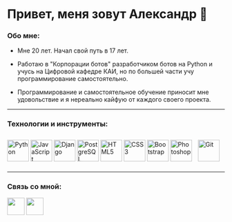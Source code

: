 # Привет, меня зовут Александр 👋

### Обо мне:
- Мне 20 лет. Начал свой путь в 17 лет.

- Работаю в "Корпорации ботов" разработчиком ботов на Python и учусь на Цифровой кафедре КАИ, но по большей части учу программирование самостоятельно.

- Программирование и самостоятельное обучение приносит мне удовольствие и я нереально кайфую от каждого своего проекта.

---

### Технологии и инструменты:
<div align="left">
  <a href="https://www.python.org/" target="_blank"><img src="https://profilinator.rishav.dev/skills-assets/python-original.svg" alt="Python" height="50" /></a>
  <a href="https://www.javascript.com/" target="_blank"><img src="https://profilinator.rishav.dev/skills-assets/javascript-original.svg" alt="JavaScript" height="50" /></a>
  <a href="https://www.djangoproject.com/" target="_blank"><img src="https://profilinator.rishav.dev/skills-assets/django-original.svg" alt="Django" height="50" /></a>  
  <a href="https://www.postgresql.org/" target="_blank"><img src="https://profilinator.rishav.dev/skills-assets/postgresql-original-wordmark.svg" alt="PostgreSQL" height="50" /></a>
  <a href="https://en.wikipedia.org/wiki/HTML5" target="_blank"><img src="https://profilinator.rishav.dev/skills-assets/html5-original-wordmark.svg" alt="HTML5" height="50" /></a>
  <a href="https://www.w3schools.com/css/" target="_blank"><img src="https://profilinator.rishav.dev/skills-assets/css3-original-wordmark.svg" alt="CSS3" height="50" /></a>
  <a href="https://getbootstrap.com/docs/3.4/javascript/" target="_blank"><img src="https://profilinator.rishav.dev/skills-assets/bootstrap-plain.svg" alt="Bootstrap" height="50" /></a>  
  <a href="https://www.adobe.com/in/products/photoshop.html" target="_blank"><img src="https://upload.wikimedia.org/wikipedia/commons/a/af/Adobe_Photoshop_CC_icon.svg" alt="Photoshop" height="50" /></a> 
  <a href="https://github.com/" target="_blank"><img style="margin: 10px" src="https://profilinator.rishav.dev/skills-assets/git-scm-icon.svg" alt="Git" height="50" /></a>
</div>

---

### Связь со мной:
<p align="left">
  <a href="http://www.instagram.com/sasha_oshkov" target="_blank" rel="noreferrer"><img src="https://raw.githubusercontent.com/danielcranney/readme-generator/main/public/icons/socials/instagram.svg"  height="40" /></a>
  <a href="https://t.me/oshkov" target="_blank" rel="noreferrer"><img src="https://upload.wikimedia.org/wikipedia/commons/8/82/Telegram_logo.svg"  height="40" /></a></p>
